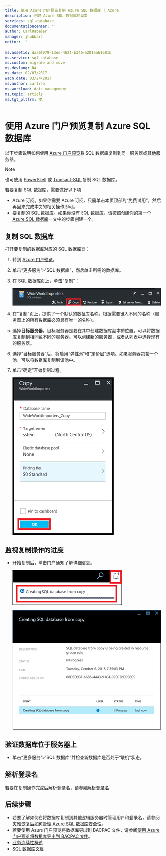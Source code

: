 ```yaml
---
title: 使用 Azure 门户预览复制 Azure SQL 数据库 | Azure
description: 创建 Azure SQL 数据库的副本
services: sql-database
documentationcenter: ''
author: CarlRabeler
manager: jhubbard
editor: ''

ms.assetid: daa6f079-13ed-462f-b346-e201aa61681b
ms.service: sql-database
ms.custom: migrate and move
ms.devlang: NA
ms.date: 02/07/2017
wacn.date: 03/24/2017
ms.author: carlrab
ms.workload: data-management
ms.topic: article
ms.tgt_pltfrm: NA
---
```


# 使用 Azure 门户预览复制 Azure SQL 数据库

以下步骤说明如何使用 [Azure 门户预览](https://portal.azure.cn)将 SQL 数据库复制到同一服务器或其他服务器。

> [!NOTE]
>也可使用 [PowerShell](./sql-database-copy-powershell.md) 或 [Transact-SQL](./sql-database-copy-transact-sql.md) 复制 SQL 数据库。
>

若要复制 SQL 数据库，需要做好以下项：

- Azure 订阅。如果你需要 Azure 订阅，只需单击本页顶部的“免费试用”，然后再回来完成本文的相关操作即可。
- 要复制的 SQL 数据库。如果你没有 SQL 数据库，请按照[创建你的第一个 Azure SQL 数据库](./sql-database-get-started.md)一文中的步骤创建一个。

## 复制 SQL 数据库
打开要复制的数据库对应的 SQL 数据库页：

1. 转到 [Azure 门户预览](https://portal.azure.cn)。
2. 单击“更多服务”>“SQL 数据库”，然后单击所需的数据库。
3. 在 SQL 数据库页上，单击“复制”：

    ![SQL 数据库](./media/sql-database-copy-portal/sql-database-copy.png)  

4. 在“复制”页上，提供了一个默认的数据库名称。根据需要键入不同的名称（服务器上的所有数据库必须具有唯一的名称）。
5. 选择**目标服务器**。目标服务器是要在其中创建数据库副本的位置。可以将数据库复制到相同或不同的服务器。可以创建新的服务器，或者从列表中选择现有的服务器。
6. 选择“目标服务器”后，将启用“弹性池”和“定价层”选项。如果服务器包含一个池，可以将数据库复制到该池中。
7. 单击“确定”开始复制过程。

    ![SQL 数据库](./media/sql-database-copy-portal/copy-page.png)  

## 监视复制操作的进度
* 开始复制后，单击门户通知了解详细信息。

    ![通知][3]  

    ![监视][4]  

## 验证数据库位于服务器上
* 单击“更多服务”>“SQL 数据库”并检查新数据库是否处于“联机”状态。

## 解析登录名

若要在复制操作完成后解析登录名，请参阅[解析登录名](./sql-database-copy-transact-sql.md#resolve-logins-after-the-copy-operation-completes)

## 后续步骤
* 若要了解如何在将数据库复制到其他逻辑服务器时管理用户和登录名，请参阅[灾难恢复后如何管理 Azure SQL 数据库安全性](./sql-database-geo-replication-security-config.md)。
* 若要使用 Azure 门户预览将数据库导出到 BACPAC 文件，请参阅[使用 Azure 门户预览将数据库导出到 BACPAC 文件](./sql-database-export-portal.md)。
* [业务连续性概述](./sql-database-business-continuity.md)
* [SQL 数据库文档](./index.md)

<!--Image references-->

[1]: ./media/sql-database-copy-portal/copy.png
[2]: ./media/sql-database-copy-portal/copy-ok.png
[3]: ./media/sql-database-copy-portal/copy-notification.png
[4]: ./media/sql-database-copy-portal/monitor-copy.png

<!---HONumber=Mooncake_0320_2017-->
<!--Update_Description: remove unuseful link references-->